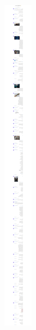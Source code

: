 ![image](https://raw.githubusercontent.com/Qiamast/Mah_Poem/master/images/qiamast-github-io-Mah-Poem-2023-01-26-11_40_18.png)

